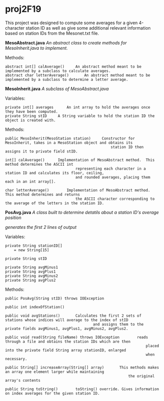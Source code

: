 # proj2F19

This project was designed to compute some averages for a given 4-character station ID as well as give some additional relevant information based on station IDs from the Mesonet.txt file.

**MesoAbstract.java**	*An abstract class to create methods for MesoInherit.java to implement.*

Methods:
	
	abstract int[] calAverage()		An abstract method meant to be implemented by a subclass to calculate averages.
	abstract char letterAverage()		An abstract method meant to be implemented by a subclass to determine a letter average.
	
**MesoInherit.java**	*A subclass of MesoAbstract.java*

Variables:

	private int[] averages		An int array to hold the averages once they have been computed.
	private String stID		A String variable to hold the station ID the object is created with.

Methods:

	public MesoInherit(MesoStation station)		Constructor for MesoInherit, takes in a MesoStation object and obtains its 
													station ID then assigns it to private field stID.  
												
	int[] calAverage()		Implementation of MesoAbstract method.  This method determines the ASCII int 
									representing each character in a station ID and calculates its floor, ceiling, 
									and rounded averages, placing them each in an int array[].
												
	char letterAverage()		Implementation of MesoAbstract method.  This method determines and returns 
									the ASCII character corresponding to the average of the letters in the station ID.
												
**PosAvg.java**	*A class built to determine detatils about a station ID's average position*

*generates the first 2 lines of output*

Variables:

	private String stationID[]
		= new String[15]
		
	private String stID
	
	private String avgMinus1
	private String avgPlus1
	private String avgMinus2
	private String avgPlus2
	
Methods:

	public PosAvg(String stID) throws IOException
	
	public int indexOfStation()
	
	public void avgStations()		Calculates the first 2 sets of stations whose indices will average to the index of stID 
											and assigns them to the private fields avgMinus1, avgPlus1, avgMinus2, avgPlus2.
	
	public void read(String fileName) throws IOException		reads through a file and obtains the station IDs which are then 
																	placed into the private field String array stationID, enlarged 
																	when necessary.
	
	public String[] increaseArray(String[] array)		This methods makes an array one element larger while maintaining 
															the original array's contents
	
	public String toString()		toString() override. Gives information on index averages for the given station ID.